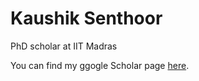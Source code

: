 # Kaushik Senthoor
PhD scholar at IIT Madras

You can find my ggogle Scholar page [here](https://scholar.google.com/citations?hl=en&user=A2XSWuUAAAAJ&view_op=list_works&sortby=pubdate).
